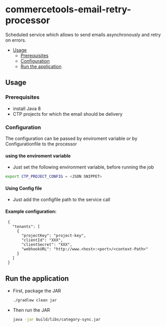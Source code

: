 # commercetools-email-retry-processor
Scheduled service which allows to send emails asynchronously and retry on errors.




- [Usage](#usage)
  - [Prerequisites](#prerequisites)
  - [Configuration](#configuration)
  - [Run the application](#run-the-application)

<!-- END doctoc generated TOC please keep comment here to allow auto update -->

## Usage
### Prerequisites
 
 - install Java 8
 - CTP projects for which the email should be delivery
 
 
 ### Configuration
 
The configuration can be passed by enviroment variable or by Configurationfile to the processor



#### using the enviroment variable
 
  - Just  set the following environment variable, before running the job
   ```bash
   export CTP_PROJECT_CONFIG = <JSON SNIPPET> 
   ```

#### Using Config file

- Just add the configfile path to the service call

####  Example configuration: 
 
```
 {
   "tenants": [
     {
       "projectKey": "project-key",
       "clientId": "XXX",
       "clientSecret": "XXX",
       "webhookURL": "http://www.<host>:<port>/<context-Path>"
     }
   ]
 }
   ```  

## Run the application   
 
 - First, package the JAR
   ```bash
   ./gradlew clean jar
   ```
 - Then run the JAR
   ```bash
   java -jar build/libs/category-sync.jar
   ```   